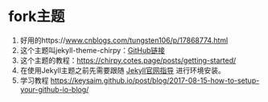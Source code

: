 # fork主题
1. 好用的https://www.cnblogs.com/tungsten106/p/17868774.html
2. 这个主题叫jekyll-theme-chirpy：[GitHub链接](https://github.com/cotes2020/jekyll-theme-chirpy)
3. 这个主题的教程：https://chirpy.cotes.page/posts/getting-started/
4. 在使用Jekyll主题之前先需要跟随 [Jekyll官网指导](https://jekyllrb.com/docs/installation/) 进行环境安装。
5. 学习教程 https://keysaim.github.io/post/blog/2017-08-15-how-to-setup-your-github-io-blog/